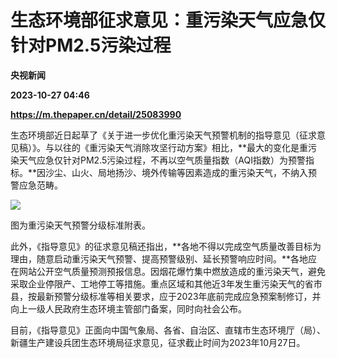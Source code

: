 # 生态环境部征求意见：重污染天气应急仅针对PM2.5污染过程
**央视新闻**

**2023-10-27 04:46**

**https://m.thepaper.cn/detail/25083990**

生态环境部近日起草了《关于进一步优化重污染天气预警机制的指导意见（征求意见稿）》。与以往的《重污染天气消除攻坚行动方案》相比，**最大的变化是重污染天气应急仅针对PM2.5污染过程，不再以空气质量指数（AQI指数）为预警指标。**因沙尘、山火、局地扬沙、境外传输等因素造成的重污染天气，不纳入预警应急范畴。

![](https://imagecloud.thepaper.cn/thepaper/image/275/881/81.png)

图为重污染天气预警分级标准附表。

此外，《指导意见》的征求意见稿还指出，**各地不得以完成空气质量改善目标为理由，随意启动重污染天气预警、提高预警级别、延长预警响应时间。**各地应在网站公开空气质量预测预报信息。因烟花爆竹集中燃放造成的重污染天气，避免采取企业停限产、工地停工等措施。重点区域和其他近3年发生重污染天气的省市县，按最新预警分级标准等相关要求，应于2023年底前完成应急预案制修订，并向上一级人民政府生态环境主管部门备案，同时向社会公布。

目前，《指导意见》正面向中国气象局、各省、自治区、直辖市生态环境厅（局）、新疆生产建设兵团生态环境局征求意见，征求截止时间为2023年10月27日。
